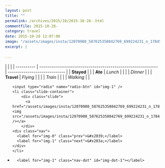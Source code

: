 ```yaml
---
layout: post
title: ""
permalink: /archives/2015/10/2015-10-28-.html
commentfile: 2015-10-28-
category: travel
date: 2015-10-28 12:07:00
image: "/assets/images/insta/12070980_587625358042769_699224231_n_17845028092047535.jpg"
excerpt: |
  
---
```


|            |                                                              |
| ---------- | ------------------------------------------------------------ | ----------------------------- |
| **Stayed** |  |
| **Ate**    | _Lunch_                                                      |          |
|            | _Dinner_                                                     |          |
| **Travel** | _Flying_                                                     |          |
|            | _Train_                                                      |          |
|            | _Walking_                                                    |          |





<ul class="slides">

    <input type="radio" name="radio-btn" id="img-1" />
    <li class="slide-container">
        <div class="slide">
          <a href="/assets/images/insta/12070980_587625358042769_699224231_n_17845028092047535.jpg"><img src="/assets/images/insta/12070980_587625358042769_699224231_n_17845028092047535.jpg" /></a>
        </div>
    <div class="nav">
      <label for="img-0" class="prev">&#x2039;</label>
      <label for="img-1" class="next">&#x203a;</label>
    </div>
    </li>
                
<li class="nav-dots">

      <label for="img-1" class="nav-dot" id="img-dot-1"></label>

</li>
</ul>        
        

        